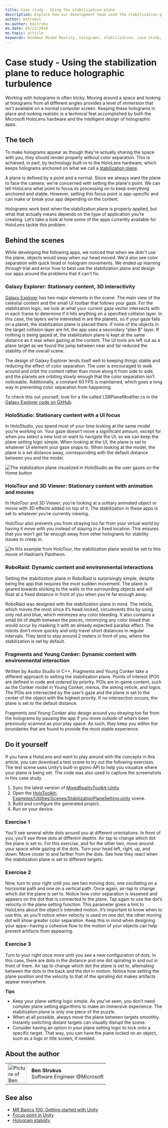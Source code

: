 ```yaml
---
title: Case study - Using the stabilization plane
description: Explore how our development team used the stabilization plane to reduce holographic turbulence in a mixed reality application.
author: bstrukus
ms.author: bestruku
ms.date: 03/21/2018
ms.topic: article
keywords: Windows Mixed Reality, holograms, stabilization, case study, mixed reality headset, windows mixed reality headset, virtual reality headset
---
```


# Case study - Using the stabilization plane to reduce holographic turbulence

Working with holograms is often tricky. Moving around a space and looking at holograms from all different angles provides a level of immersion that isn't available on a normal computer screen. Keeping these holograms in place and looking realistic is a technical feat accomplished by both the Microsoft HoloLens hardware and the intelligent design of holographic apps.

## The tech

To make holograms appear as though they're actually sharing the space with you, they should render properly without color separation. This is achieved, in part, by technology built-in to the HoloLens hardware, which keeps holograms anchored on what we call a [stabilization plane](hologram-stability.md#reprojection).

A plane is defined by a point and a normal. Since we always want the plane to face the camera, we're concerned with setting the plane's point. We can tell HoloLens what point to focus its processing on to keep everything anchored and stable. However, setting this focus point is app-specific and can make or break your app depending on the content.

Holograms work best when the stabilization plane is properly applied, but what that actually means depends on the type of application you’re creating. Let’s take a look at how some of the apps currently available for HoloLens tackle this problem.

## Behind the scenes

While developing the following apps, we noticed that when we didn't use the plane, objects would sway when our head moved. We'd also see color separation with quick head or hologram movements. We ended up learning through trial and error how to best use the stabilization plane and design our apps around the problems that it can't fix.

### Galaxy Explorer: Stationary content, 3D interactivity

[Galaxy Explorer](../unity/galaxy-explorer.md) has two major elements in the scene: The main view of the celestial content and the small UI toolbar that follows your gaze. For the stabilization logic, we look at what your current gaze vector intersects with in each frame to determine if it hits anything on a specified collision layer. In this case, the layers we’re interested in are the planets, so if your gaze falls on a planet, the stabilization plane is placed there. If none of the objects in the target collision layer are hit, the app uses a secondary “plan B” layer. If nothing is being gazed at, the stabilization plane is kept at the same distance as it was when gazing at the content. The UI tools are left out as a plane target as we found the jump between near and far reduced the stability of the overall scene.

The design of Galaxy Explorer lends itself well to keeping things stable and reducing the effect of color separation. The user is encouraged to walk around and orbit the content rather than move along it from side to side, and the planets are orbiting slowly enough that the color separation isn’t noticeable. Additionally, a constant 60 FPS is maintained, which goes a long way in preventing color separation from happening.

To check this out yourself, look for a file called LSRPlaneModifier.cs in the [Galaxy Explorer code on GitHub](https://github.com/Microsoft/GalaxyExplorer/tree/master/Assets/Scripts/Utilities).

### HoloStudio: Stationary content with a UI focus

In HoloStudio, you spend most of your time looking at the same model you’re working on. Your gaze doesn’t move a significant amount, except for when you select a new tool or want to navigate the UI, so we can keep the plane setting logic simple. When looking at the UI, the plane is set to whatever UI element your gaze snaps to. When looking at the model, the plane is a set distance away, corresponding with the default distance between you and the model.

![The stabilization plane visualized in HoloStudio as the user gazes on the Home button](images/holostudio-stabilization-plane-500px.png)

### HoloTour and 3D Viewer: Stationary content with animation and movies

In HoloTour and 3D Viewer, you’re looking at a solitary animated object or movie with 3D effects added on top of it. The stabilization in these apps is set to whatever you’re currently viewing.

HoloTour also prevents you from straying too far from your virtual world by having it move with you instead of staying in a fixed location. This ensures that you won’t get far enough away from other holograms for stability issues to creep in.

![In this example from HoloTour, the stabilization plane would be set to this movie of Hadrian’s Pantheon.](images/holotour-stabilization-plane-500px.jpg)

### RoboRaid: Dynamic content and environmental interactions

Setting the stabilization plane in RoboRaid is surprisingly simple, despite being the app that requires the most sudden movement. The plane is geared towards sticking to the walls or the surrounding objects and will float at a fixed distance in front of you when you’re far enough away.

RoboRaid was designed with the stabilization plane in mind. The reticle, which moves the most since it’s head-locked, circumvents this by using only red and blue, which minimizes any color bleeding. It also contains a small bit of depth between the pieces, minimizing any color bleed that would occur by masking it with an already expected parallax effect. The robots don’t move quickly and only travel short distances in regular intervals. They tend to stay around 2 meters in front of you, where the stabilization is set by default.

### Fragments and Young Conker: Dynamic content with environmental interaction

Written by Asobo Studio in C++, Fragments and Young Conker take a different approach to setting the stabilization plane. Points of interest (POI) are defined in code and ordered by priority. POIs are in-game content, such as the Conker model in Young Conker, menus, the aiming reticle, and logos. The POIs are intersected by the user’s gaze and the plane is set to the center of the object with the highest priority. If no intersection occurs, the plane is set to the default distance.

Fragments and Young Conker also design around you straying too far from the holograms by pausing the app if you move outside of what’s been previously scanned as your play space. As such, they keep you within the boundaries that are found to provide the most stable experience.

## Do it yourself

If you have a HoloLens and want to play around with the concepts in this article, you can download a test scene to try out the following exercises. The test scene uses Unity’s built-in gizmo API to help you visualize where your plane is being set. The code was also used to capture the screenshots in this case study.
1. Sync the latest version of [MixedRealityToolkit-Unity](https://github.com/Microsoft/MixedRealityToolkit-Unity).
2. Open the [HoloToolkit-Examples/Utilities/Scenes/StabilizationPlaneSetting.unity](https://github.com/Microsoft/MixedRealityToolkit-Unity/blob/htk_release/Assets/HoloToolkit-Examples/Utilities/Scenes/StabilizationPlaneSetting.unity) scene.
3. Build and configure the generated project.
4. Run on your device.

### Exercise 1

You'll see several white dots around you at different orientations. In front of you, you’ll see three dots at different depths. Air tap to change which dot the plane is set to. For this exercise, and for the other two, move around your space while gazing at the dots. Turn your head left, right, up, and down. Move closer to and farther from the dots. See how they react when the stabilization plane is set to different targets.

### Exercise 2

Now, turn to your right until you see two moving dots, one oscillating on a horizontal path and one on a vertical path. Once again, air-tap to change which dot the plane is set to. Notice how color separation is lessened and appears on the dot that is connected to the plane. Tap again to use the dot’s velocity in the plane setting function. This parameter gives a hint to HoloLens about the object’s intended motion. It’s important to know when to use this, as you’ll notice when velocity is used on one dot, the other moving dot will show greater color separation. Keep this in mind when designing your apps—having a cohesive flow to the motion of your objects can help prevent artifacts from appearing.

### Exercise 3

Turn to your right once more until you see a new configuration of dots. In this case, there are dots in the distance and one dot spiraling in and out in front of them. Air tap to change which dot the plane is set to, alternating between the dots in the back and the dot in motion. Notice how setting the plane position and the velocity to that of the spiraling dot makes artifacts appear everywhere.

**Tips**
* Keep your plane setting logic simple. As you’ve seen, you don’t need complex plane setting algorithms to make an immersive experience. The stabilization plane is only one piece of the puzzle.
* When at all possible, always move the plane between targets smoothly. Instantly switching distant targets can visually disrupt the scene.
* Consider having an option in your plane setting logic to lock onto a specific target. That way, you can have the plane locked on an object, such as a logo or title screen, if needed.

## About the author

<table style="border-collapse:collapse">
<tr>
<td style="border-style: none" width="60px"><img alt="Picture of Ben Strukus" width="60" height="60" src="images/genericusertile.jpg"></td>
<td style="border-style: none"><b>Ben Strukus</b><br>Software Engineer @Microsoft</td>
</tr>
</table>

## See also
* [MR Basics 100: Getting started with Unity](../unity/tutorials/holograms-100.md)
* [Focus point in Unity](../unity/focus-point-in-unity.md)
* [Hologram stability](hologram-stability.md)
